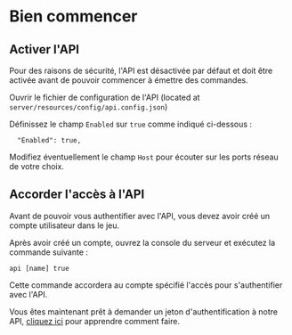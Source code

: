 # Bien commencer


## Activer l'API
Pour des raisons de sécurité, l'API est désactivée par défaut et doit être activée avant de pouvoir commencer à émettre des commandes.

Ouvrir le fichier de configuration de l'API (located at `server/resources/config/api.config.json`)

Définissez le champ `Enabled` sur `true` comme indiqué ci-dessous :

```
  "Enabled": true,
```

Modifiez éventuellement le champ `Host` pour écouter sur les ports réseau de votre choix.

## Accorder l'accès à l'API
Avant de pouvoir vous authentifier avec l'API, vous devez avoir créé un compte utilisateur dans le jeu.

Après avoir créé un compte, ouvrez la console du serveur et exécutez la commande suivante :

```
api [name] true
```

Cette commande accordera au compte spécifié l'accès pour s'authentifier avec l'API.

Vous êtes maintenant prêt à demander un jeton d'authentification à notre API, [cliquez ici](../endpoints/authentication.md) pour apprendre comment faire.
